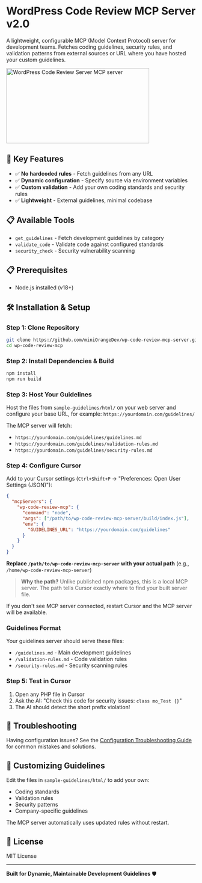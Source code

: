 # WordPress Code Review MCP Server v2.0

A lightweight, configurable MCP (Model Context Protocol) server for development teams. Fetches coding guidelines, security rules, and validation patterns from external sources or URL where you have hosted your custom guidelines.

<a href="https://glama.ai/mcp/servers/@miniOrangeDev/wp-code-review-mcp-server">
  <img width="380" height="200" src="https://glama.ai/mcp/servers/@miniOrangeDev/wp-code-review-mcp-server/badge" alt="WordPress Code Review Server MCP server" />
</a>

## 🚀 **Key Features**

- ✅ **No hardcoded rules** - Fetch guidelines from any URL
- ✅ **Dynamic configuration** - Specify source via environment variables
- ✅ **Custom validation** - Add your own coding standards and security rules
- ✅ **Lightweight** - External guidelines, minimal codebase

## 📋 **Available Tools**

- `get_guidelines` - Fetch development guidelines by category
- `validate_code` - Validate code against configured standards  
- `security_check` - Security vulnerability scanning

## 📋 **Prerequisites**
- Node.js installed (v18+)

## 🛠 **Installation & Setup**

### **Step 1: Clone Repository**
```bash
git clone https://github.com/miniOrangeDev/wp-code-review-mcp-server.git
cd wp-code-review-mcp
```

### **Step 2: Install Dependencies & Build**
```bash
npm install
npm run build
```

### **Step 3: Host Your Guidelines**
Host the files from `sample-guidelines/html/` on your web server and configure your base URL, for example: `https://yourdomain.com/guidelines/`

The MCP server will fetch:
- `https://yourdomain.com/guidelines/guidelines.md`
- `https://yourdomain.com/guidelines/validation-rules.md` 
- `https://yourdomain.com/guidelines/security-rules.md`

### **Step 4: Configure Cursor**

Add to your Cursor settings (`Ctrl+Shift+P` → "Preferences: Open User Settings (JSON)"):

```json
{
  "mcpServers": {
    "wp-code-review-mcp": {
      "command": "node",
      "args": ["/path/to/wp-code-review-mcp-server/build/index.js"],
      "env": {
        "GUIDELINES_URL": "https://yourdomain.com/guidelines"
      }
    }
  }
}
```

**Replace `/path/to/wp-code-review-mcp-server` with your actual path** (e.g., `/home/wp-code-review-mcp-server`)

> **Why the path?** Unlike published npm packages, this is a local MCP server. The path tells Cursor exactly where to find your built server file.

If you don't see MCP server connected, restart Cursor and the MCP server will be available.

### **Guidelines Format**
Your guidelines server should serve these files:
- `/guidelines.md` - Main development guidelines
- `/validation-rules.md` - Code validation rules
- `/security-rules.md` - Security scanning rules

### **Step 5: Test in Cursor**
1. Open any PHP file in Cursor
2. Ask the AI: "Check this code for security issues: `class mo_Test {}`"
3. The AI should detect the short prefix violation!

## 🔧 **Troubleshooting**

Having configuration issues? See the [Configuration Troubleshooting Guide](CONFIGURATION-TROUBLESHOOTING.md) for common mistakes and solutions.

## 📝 **Customizing Guidelines**

Edit the files in `sample-guidelines/html/` to add your own:
- Coding standards
- Validation rules
- Security patterns
- Company-specific guidelines

The MCP server automatically uses updated rules without restart.

## 📄 **License**

MIT License

---

**Built for Dynamic, Maintainable Development Guidelines** 🛡️ 